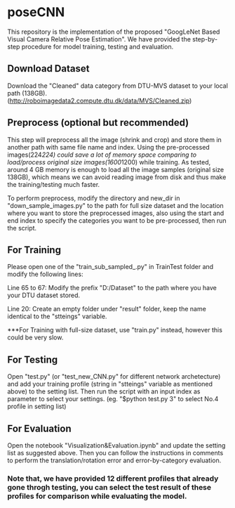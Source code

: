 # poseCNN

This repository is the implementation of the proposed "GoogLeNet Based Visual Camera Relative Pose Estimation".
We have provided the step-by-step procedure for model training, testing and evaluation.

## Download Dataset
Download the "Cleaned" data category from DTU-MVS dataset to your local path (138GB). (http://roboimagedata2.compute.dtu.dk/data/MVS/Cleaned.zip)

## Preprocess (optional but recommended)
This step will preprocess all the image (shrink and crop) and store them in another path with same file name and index.  Using the pre-processed images(224*224) could save a lot of memory space comparing to load/process original size images(1600*1200) while training.  As tested, around 4 GB memory is enough to load all the image samples (original size 138GB), which means we can avoid reading image from disk and thus make the training/testing much faster.

To perform preprocess, modify the directory and new\_dir in "down_sample_images.py" to the path for full size dataset and the location where you want to store the preprocessed images, also using the start and end index to specify the categories you want to be pre-processed, then run the script.

## For Training
Please open one of the "train_sub_sampled\_<settings>.py" in TrainTest folder and modify the following lines:

Line 65 to 67: Modify the prefix "D:/Dataset" to the path where you have your DTU dataset stored.

Line 20: Create an empty folder under "result" folder, keep the name identical to the "stteings" variable.

***For Training with full-size dataset, use "train.py" instead, however this could be very slow.

## For Testing
Open "test.py" (or "test_new_CNN.py" for different network archetecture) and add your training profile (string in "stteings" variable as mentioned above) to the setting list.  Then run the script with an input index as parameter to select your settings. (eg. "$python test.py 3" to select No.4 profile in setting list)

## For Evaluation
Open the notebook "Visualization&Evaluation.ipynb" and update the setting list as suggested above.  Then you can follow the instructions in comments to perform the translation/rotation error and error-by-category evaluation.

### Note that, we have provided 12 different profiles that already gone throgh testing, you can select the test result of these profiles for comparison while evaluating the model.
